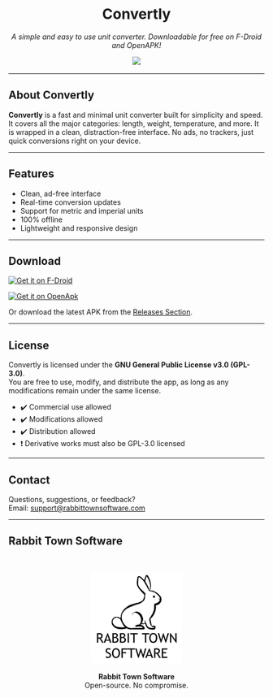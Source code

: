 <!-- Banner Image at the top, full width -->

<h1 align="center">Convertly</h1>
<p align="center"><em>A simple and easy to use unit converter. Downloadable for free on F-Droid and OpenAPK!</em></p>

<p align="center">
  <img src="https://img.shields.io/badge/License-GPLv3-blue.svg">
</p>

---

## About Convertly

**Convertly** is a fast and minimal unit converter built for simplicity and speed. It covers all the major categories: length, weight, temperature, and more. 
It is wrapped in a clean, distraction-free interface. No ads, no trackers, just quick conversions right on your device.

---

## Features

- Clean, ad-free interface  
- Real-time conversion updates  
- Support for metric and imperial units  
- 100% offline
- Lightweight and responsive design  

---

## Download

[<img src="https://fdroid.gitlab.io/artwork/badge/get-it-on.png"
     alt="Get it on F-Droid"
     height="80">](https://f-droid.org/packages/com.rabbittownsoftware.convertly/)

[<img src="https://www.openapk.net/images/openapk-badge.png" 
     alt="Get it on OpenApk"
     height="80">](https://www.openapk.net/convertly/com.rabbittownsoftware.convertly/apk/download)

Or download the latest APK from the [Releases Section](https://github.com/Rabbit-Town-Software/convertly/releases/latest).

---

## License

Convertly is licensed under the **GNU General Public License v3.0 (GPL-3.0)**.  
You are free to use, modify, and distribute the app, as long as any modifications remain under the same license.

- ✔️ Commercial use allowed
- ✔️ Modifications allowed
- ✔️ Distribution allowed
- ❗ Derivative works must also be GPL-3.0 licensed

---

## Contact

Questions, suggestions, or feedback?  
Email: [support@rabbittownsoftware.com](mailto:support@rabbittownsoftware.com)

---

## Rabbit Town Software

<br/>

<p align="center">
  <img src="https://github.com/Rabbit-Town-Software/misa-engine/blob/eb3aa63bad02385d2af4b7b130d1bde70e2a2715/assets/rabbittownlogo.jpg?raw=true" alt="Rabbit Town Software Logo" width="180"/>
</p>

<p align="center">
  <strong>Rabbit Town Software</strong><br/>
  Open-source. No compromise.
</p>
